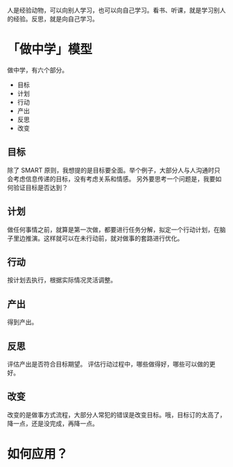 人是经验动物，可以向别人学习，也可以向自己学习。看书、听课，就是学习别人的经验。反思，就是向自己学习。

# 「做中学」模型
做中学，有六个部分。
* 目标
* 计划
* 行动
* 产出
* 反思
* 改变

## 目标
除了 SMART 原则，我想提的是目标要全面。举个例子，大部分人与人沟通时只会考虑信息传递的目标，没有考虑关系和情感。
另外要思考一个问题是，我要如何验证目标是否达到？

## 计划
做任何事情之前，就算是第一次做，都要进行任务分解，拟定一个行动计划，在脑子里边推演。这样就可以在未行动前，就对做事的套路进行优化。

## 行动
按计划去执行，根据实际情况灵活调整。

## 产出
得到产出。

## 反思
评估产出是否符合目标期望。
评估行动过程中，哪些做得好，哪些可以做的更好。

## 改变
改变的是做事方式流程，大部分人常犯的错误是改变目标。哦，目标订的太高了，降一点，还是没完成，再降一点。

# 如何应用？